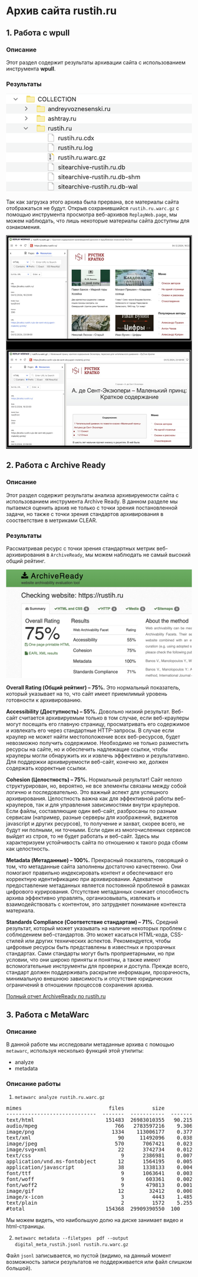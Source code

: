 # Архив сайта rustih.ru

## 1. Работа с wpull

### Описание

Этот раздел содержит результаты архивации сайта с использованием инструмента **wpull**.
 

### Результаты

[![Результаты загрузки wpull](./rustih.ru.png)](./rustih.ru.png)

Так как загрузка этого архива была прервана, все материалы сайта отображаться не будут. Открыв сохранившийся `rustih.ru.warc.gz` с помощью инструмента просмотра веб-архивов `ReplayWeb.page`, мы можем наблюдать, что лишь некоторые материалы сайта доступны для ознакомения.

[![Результаты загрузки replaywebpage](./replaywebpage_rustih.png)](./replaywebpage_rustih.png)

## 2. Работа с Archive Ready

### Описание

Этот раздел содержит результаты анализа архивируемости  сайта с использованием инструмента Archive Ready. В данном разделе мы пытаемся оценить архив не только с точки зрения постановленной задачи, но также с точки зрения стандартов архивирования в соостветствие в метриками CLEAR.

### Результаты

Рассматривая ресурс с точки зрения стандартных метрик веб-архивирования в `ArchiveReady`, мы можем наблюдать не самый высокий общий рейтинг.

[![Результаты анализа CLEAR](./AR_rustih.ru.png)](./AR_rustih.ru.png)

**Overall Rating (Общий рейтинг) – 75%.** Это нормальный показатель, который указывает на то, что сайт имеет приемлимый уровень готовности к архивированию.

**Accessibility (Доступность) – 55%.** Довольно низкий результат. Веб-сайт считается архивируемым только в том случае, если веб-краулеры могут посещать его главную страницу, просматривать его содержимое и извлекать его через стандартные HTTP-запросы. В случае если краулер не может найти местоположение всех веб-ресурсов, будет невозможно получить содержимое. Необходимо не только разместить ресурсы на сайте, но и обеспечить надлежащие ссылки, чтобы краулеры могли обнаружить их и извлечь эффективно и результативно. Для поддержки архивируемости веб-сайт, конечно же, должен содержать корректные ссылки.

**Cohesion (Целостность) – 75%.** Нормальный результат! Сайт нелохо структурирован, но, вероятно, не все элементы связаны между собой логично и последовательно. Это важный аспект для успешного архивирования. Целостность важна как для эффективной работы веб-краулеров, так и для управления зависимостями внутри краулеров. Если файлы, составляющие один веб-сайт, разбросаны по разным сервисам (например, разные серверы для изображений, виджетов javascript и других ресурсов), то получение и захват, скорее всего, не будут ни полными, ни точными. Если один из многочисленных сервисов выйдет из строя, то не будет работать и веб-сайт. Здесь мы характеризуем устойчивость сайта по отношению к такого рода сбоям как целостность.

**Metadata (Метаданные) – 100%.** Прекрасный показатель, говорящий о том, что метаданные сайта заполнены достаточно качественно. Они помогают правильно индексировать контент и обеспечивают его корректную идентификацию при архивировании. Адекватное предоставление метаданных является постоянной проблемой в рамках цифрового курирования. Отсутствие метаданных снижает способность архива эффективно управлять, организовывать, извлекать и взаимодействовать с контентом, это затрудняет понимание контекста материала.

**Standards Compliance (Соответствие стандартам) – 71%.** Средний результат, который может указывать на наличие некоторых проблем с соблюдением веб-стандартов. Это может касаться HTML-кода, CSS-стилей или других технических аспектов. Рекомендуется, чтобы цифровые ресурсы быть представлены в известных и прозрачных стандартах. Сами стандарты могут быть проприетарными, но при условии, что они широко приняты и понятны, а также имеют вспомогательные инструменты для проверки и доступа. Прежде всего, стандарт должен поддерживать раскрытие информации, прозрачность, минимальную внешнюю зависимость и отсутствие юридических ограничений в отношении процессов сохранения архива.


[Полный отчет ArchiveReady по rustih.ru](./AR_rustuh.ru.pdf)


## 3. Работа с MetaWarc

### Описание


В данной работе мы исследовали метаданные архива с помощью `metawarc`, используя несколько функций этой утилиты:
- analyze
- metadata


### Описание работы

1. `metawarc analyze rustih.ru.warc.gz`
<pre>
mimes                            files         size          share
-----------------------------  -------  -----------  -------------
text/html                       151483  26983010355   90.2158
audio/mpeg                         766   2783597216    9.30677
image/png                         1334    113006177    0.377828
text/xml                            90     11492096    0.038423
image/jpeg                         570      7067421    0.0236294
image/svg+xml                       22      3742734    0.0125136
text/css                             9      2386981    0.00798071
application/vnd.ms-fontobject       12      1564195    0.00522978
application/javascript              38      1338133    0.00447396
font/ttf                             9      1063641    0.00355621
font/woff                            9       603361    0.0020173
font/woff2                           9       479813    0.00160422
image/gif                           12        32412    0.000108367
image/x-icon                         3         4443    1.48549e-05
text/plain                           2         1572    5.25587e-06
#total                          154368  29909390550  100
</pre>

Мы можем видеть, что наибольшую долю на диске занимает видео и html-страницы. 

2. `metawarc metadata --filetypes  pdf --output digital_meta_rustih.jsonl rustih.ru.warc.gz`

Файл  `jsonl` записывается, но пустой (видимо, на данный момент возможность записи результатов не поддерживается или файл слишком большой).


